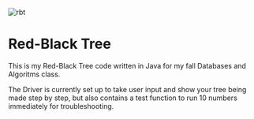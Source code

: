![rbt](https://ak5.picdn.net/shutterstock/videos/17583955/thumb/1.jpg)

# Red-Black Tree

This is my Red-Black Tree code written in Java for my fall Databases and Algoritms class. 

The Driver is currently set up to take user input and show your tree being made step by step, but also contains a test function to run 10 numbers immediately for troubleshooting. 
